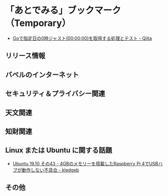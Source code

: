 # 「あとでみる」ブックマーク（Temporary）

- [Goで指定日の0時ジャスト(00:00:00)を取得する処理とテスト - Qiita](https://qiita.com/go_sagawa/items/836398020100df486184)

## リリース情報


## バベルのインターネット


## セキュリティ＆プライバシー関連


## 天文関連


## 知財関連


## Linux または Ubuntu に関する話題

- [Ubuntu 19.10 その43 - 4GBのメモリーを搭載したRaspberry Pi 4でUSBハブが動作しない不具合 - kledgeb](https://kledgeb.blogspot.com/2019/10/ubuntu-1910-43-4gbraspberry-pi-4usb.html)

## その他


<!-- eof -->
